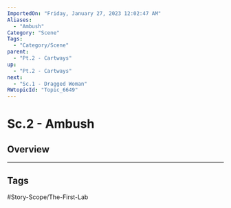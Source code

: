 ```yaml
---
ImportedOn: "Friday, January 27, 2023 12:02:47 AM"
Aliases:
  - "Ambush"
Category: "Scene"
Tags:
  - "Category/Scene"
parent:
  - "Pt.2 - Cartways"
up:
  - "Pt.2 - Cartways"
next:
  - "Sc.1 - Dragged Woman"
RWtopicId: "Topic_6649"
---
```

# Sc.2 - Ambush
## Overview

---
## Tags
#Story-Scope/The-First-Lab

